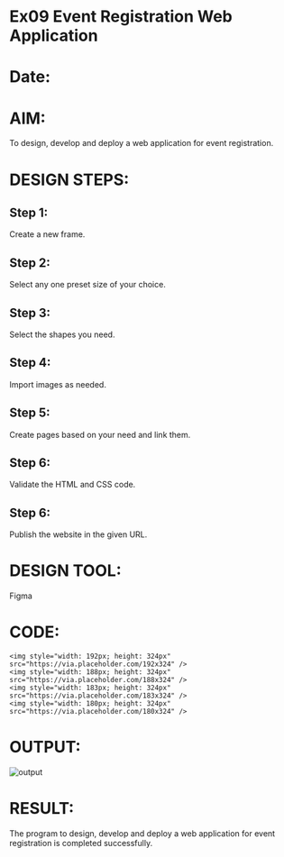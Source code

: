 # Ex09 Event Registration Web Application
# Date:
# AIM:
To design, develop and deploy a web application for event registration.

# DESIGN STEPS:
## Step 1:
Create a new frame.

## Step 2:
Select any one preset size of your choice.

## Step 3:
Select the shapes you need.

## Step 4:
Import images as needed.

## Step 5:
Create pages based on your need and link them.

## Step 6:
Validate the HTML and CSS code.

## Step 6:
Publish the website in the given URL.

# DESIGN TOOL:
Figma

# CODE:
```
<img style="width: 192px; height: 324px" src="https://via.placeholder.com/192x324" />
<img style="width: 188px; height: 324px" src="https://via.placeholder.com/188x324" />
<img style="width: 183px; height: 324px" src="https://via.placeholder.com/183x324" />
<img style="width: 180px; height: 324px" src="https://via.placeholder.com/180x324" />
```
# OUTPUT:
![output](https://github.com/user-attachments/assets/96ab3781-9ccb-43b3-a60d-384336387644)

# RESULT:
The program to design, develop and deploy a web application for event registration is completed successfully.
